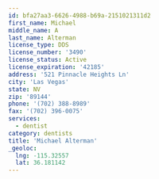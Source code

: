 ```yaml
---
id: bfa27aa3-6626-4988-b69a-2151021311d2
first_name: Michael
middle_name: A
last_name: Alterman
license_type: DDS
license_number: '3490'
license_status: Active
license_expiration: '42185'
address: '521 Pinnacle Heights Ln'
city: 'Las Vegas'
state: NV
zip: '89144'
phone: '(702) 388-8989'
fax: '(702) 396-0075'
services:
  - dentist
category: dentists
title: 'Michael Alterman'
_geoloc:
  lng: -115.32557
  lat: 36.181142
---
```


